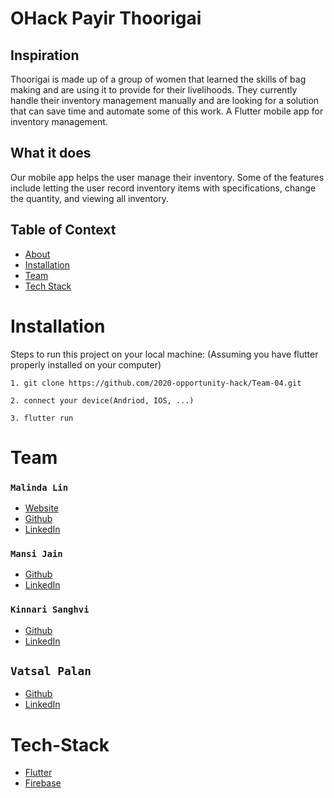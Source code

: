 # OHack Payir Thoorigai

## Inspiration
Thoorigai is made up of a group of women that learned the skills of bag making and are using it to provide for their livelihoods. They currently handle their inventory management manually and are looking for a solution that can save time and automate some of this work.
A Flutter mobile app for inventory management.

## What it does
Our mobile app helps the user manage their inventory. Some of the features include letting the user record inventory items with specifications, change the quantity, and viewing all inventory.

## Table of Context
- [About](#OHack-Payir-Thoorigai) 
- [Installation](#Installation) 
- [Team](#Team) 
- [Tech Stack](#Tech-Stack) 


# Installation
Steps to run this project on your local machine:
(Assuming you have flutter properly installed on your computer)

```
1. git clone https://github.com/2020-opportunity-hack/Team-04.git

2. connect your device(Andriod, IOS, ...)

3. flutter run
```

# Team

### `Malinda Lin`
- [Website](https://malinda.dev/)
- [Github](https://github.com/malinda-lin)
- [LinkedIn](https://www.linkedin.com/in/malinda-lin/)

### `Mansi Jain`
- [Github](https://github.com/supermansi)
- [LinkedIn]()

### `Kinnari Sanghvi`
- [Github](https://github.com/kinnarisanghvi)
- [LinkedIn](https://www.linkedin.com/in/kinnari-sanghvi/)

## `Vatsal Palan`
- [Github](https://github.com/vatsal1999)
- [LinkedIn]()

# Tech-Stack

- [Flutter](https://flutter.dev/)
- [Firebase](https://firebase.google.com/)
